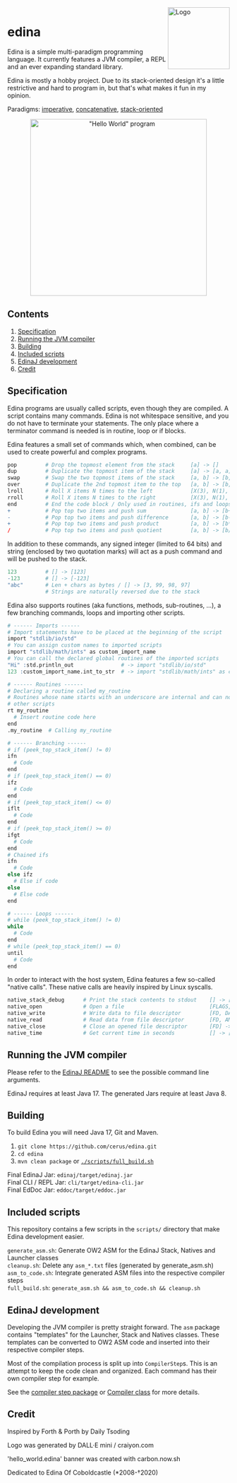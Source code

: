<img src="https://cerus.dev/img/edina_lang_logo.png" alt="Logo" align="right" width=140 height=140 />
<h1 align="left">edina</h1>

Edina is a simple multi-paradigm programming language. It currently features a JVM compiler, a REPL and an ever expanding
standard library.

Edina is mostly a hobby project. Due to its stack-oriented design it's a little restrictive and hard to program in, but that's what makes it fun in my
opinion.

Paradigms: [imperative](https://en.wikipedia.org/wiki/Imperative_programming), [concatenative](https://en.wikipedia.org/wiki/Concatenative_programming_language), [stack-oriented](https://en.wikipedia.org/wiki/Stack-oriented_programming)

<p align="center">
  <img width="400" src="https://cerus.dev/img/hello_world_edina2.png?" alt="&quot;Hello World&quot; program" />
</p>

## Contents

1. [Specification](#specification)
2. [Running the JVM compiler](#running-the-jvm-compiler)
3. [Building](#building)
4. [Included scripts](#included-scripts)
5. [EdinaJ development](#edinaj-development)
6. [Credit](#credit)

## Specification

Edina programs are usually called scripts, even though they are compiled. A script contains many commands. Edina is not whitespace sensitive, and you
do not have to terminate your statements. The only place where a terminator command is needed is in routine, loop or if blocks.

Edina features a small set of commands which, when combined, can be used to create powerful and complex programs.

```r
pop         # Drop the topmost element from the stack     [a] -> []
dup         # Duplicate the topmost item of the stack     [a] -> [a, a]
swap        # Swap the two topmost items of the stack     [a, b] -> [b, a]
over        # Duplicate the 2nd topmost item to the top   [a, b] -> [b, a, b]
lroll       # Roll X items N times to the left            [X(3), N(1), a, b, c] -> [b, c, a]
rroll       # Roll X items N times to the right           [X(3), N(1), a, b, c] -> [c, a, b]
end         # End the code block / Only used in routines, ifs and loops
+           # Pop top two items and push sum              [a, b] -> [b+a]
-           # Pop top two items and push difference       [a, b] -> [b-a]
+           # Pop top two items and push product          [a, b] -> [b*a]
/           # Pop top two items and push quotient         [a, b] -> [b/a]
```

In addition to these commands, any signed integer (limited to 64 bits) and string (enclosed by two quotation marks) will act as a push command and
will be pushed to the stack.

```r
123         # [] -> [123]
-123        # [] -> [-123]
"abc"       # Len + chars as bytes / [] -> [3, 99, 98, 97]
            # Strings are naturally reversed due to the stack
```

Edina also supports routines (aka functions, methods, sub-routines, ...), a few branching commands, loops and importing other scripts.

```r
# ------ Imports ------
# Import statements have to be placed at the beginning of the script
import "stdlib/io/std"
# You can assign custom names to imported scripts
import "stdlib/math/ints" as custom_import_name
# You can call the declared global routines of the imported scripts
"Hi" :std.println_out               # -> import "stdlib/io/std"
123 :custom_import_name.int_to_str  # -> import "stdlib/math/ints" as custom_import_name

# ------ Routines ------
# Declaring a routine called my_routine
# Routines whose name starts with an underscore are internal and can not be called by
# other scripts
rt my_routine
  # Insert routine code here
end
.my_routine  # Calling my_routine

# ------ Branching ------
# if (peek_top_stack_item() != 0)
ifn
  # Code
end
# if (peek_top_stack_item() == 0)
ifz
  # Code
end
# if (peek_top_stack_item() <= 0)
iflt
  # Code
end
# if (peek_top_stack_item() >= 0)
ifgt
  # Code
end
# Chained ifs
ifn
  # Code
else ifz
  # Else if code
else
  # Else code
end

# ------ Loops ------
# while (peek_top_stack_item() != 0)
while
  # Code
end
# while (peek_top_stack_item() == 0)
until
  # Code
end
```

In order to interact with the host system, Edina features a few so-called "native calls". These native calls are heavily inspired by Linux syscalls.

```r
native_stack_debug      # Print the stack contents to stdout    [] -> []
native_open             # Open a file                           [FLAGS, PATH] -> [FD]
native_write            # Write data to file descriptor         [FD, DATA, AMT] -> [RES]
native_read             # Read data from file descriptor        [FD, AMT] -> [RES]
native_close            # Close an opened file descriptor       [FD] -> [RES]
native_time             # Get current time in seconds           [] -> [TIME]
```

## Running the JVM compiler

Please refer to the [EdinaJ README](edinaj/README.md) to see the possible command line arguments.

EdinaJ requires at least Java 17. The generated Jars require at least Java 8.

## Building

To build Edina you will need Java 17, Git and Maven.

1. `git clone https://github.com/cerus/edina.git`
2. `cd edina`
3. `mvn clean package` or [`./scripts/full_build.sh`](#included-scripts)

Final EdinaJ Jar: `edinaj/target/edinaj.jar`\
Final CLI / REPL Jar: `cli/target/edina-cli.jar`\
Final EdDoc Jar: `eddoc/target/eddoc.jar`

## Included scripts

This repository contains a few scripts in the `scripts/` directory that make Edina development easier.

`generate_asm.sh`: Generate OW2 ASM for the EdinaJ Stack, Natives and Launcher classes\
`cleanup.sh`: Delete any `asm_*.txt` files (generated by generate_asm.sh)\
`asm_to_code.sh`: Integrate generated ASM files into the respective compiler steps\
`full_build.sh`: `generate_asm.sh && asm_to_code.sh && cleanup.sh`

## EdinaJ development

Developing the JVM compiler is pretty straight forward. The `asm` package contains "templates" for the Launcher, Stack and Natives classes. These
templates can be converted to OW2 ASM code and inserted into their respective compiler steps.

Most of the compilation process is split up into `CompilerStep`s. This is an attempt to keep the code clean and organized. Each command has their own
compiler step for example.

See the [compiler step package](edinaj/src/main/java/dev/cerus/edina/edinaj/compiler/step)
or [Compiler class](edinaj/src/main/java/dev/cerus/edina/edinaj/compiler/Compiler.java) for more details.

## Credit

Inspired by Forth & Porth by Daily Tsoding

Logo was generated by DALL·E mini / craiyon.com

'hello_world.edina' banner was created with carbon.now.sh

Dedicated to Edina Of Coboldcastle (*2008-†2020)